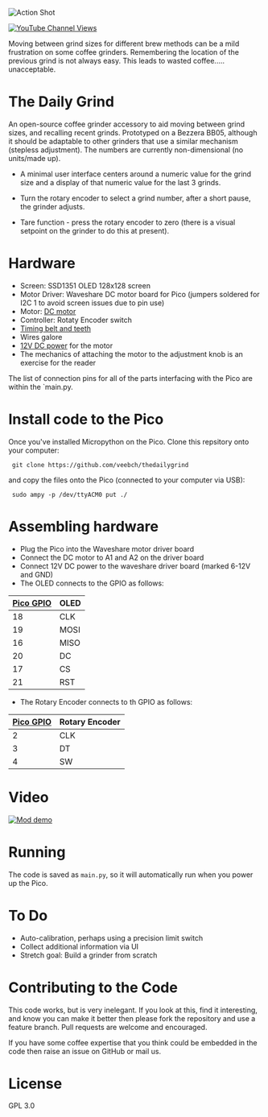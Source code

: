 ![Action Shot](/images/grindthumb.png)


[![YouTube Channel Views](https://img.shields.io/youtube/channel/views/UCz5BOU9J9pB_O0B8-rDjCWQ?label=YouTube&style=social)](https://www.youtube.com/channel/UCz5BOU9J9pB_O0B8-rDjCWQ)

Moving between grind sizes for different brew methods can be a mild frustration on some coffee grinders. Remembering the location of the previous grind is not always easy. This leads to wasted coffee..... unacceptable.

# The Daily Grind

An open-source coffee grinder accessory to aid moving between grind sizes, and recalling recent grinds. Prototyped on a Bezzera BB05, although it should be adaptable to other grinders that use a similar mechanism (stepless adjustment). The numbers are currently non-dimensional (no units/made up).

- A minimal user interface centers around a numeric value for the grind size and a display of that numeric value for the last 3 grinds. 

- Turn the rotary encoder to select a grind number, after a short pause, the grinder adjusts.

- Tare function - press the rotary encoder to zero (there is a visual setpoint on the grinder to do this at present). 

# Hardware

- Screen: SSD1351 OLED 128x128 screen
- Motor Driver: Waveshare DC motor board for Pico (jumpers soldered for I2C 1 to avoid screen issues due to pin use)
- Motor: [DC motor](https://www.amazon.de/gp/product/B0824V7YGT)
- Controller: Rotaty Encoder switch
- [Timing belt and teeth](https://www.amazon.de/gp/product/B09KGJXQ4N)
- Wires galore
- [12V DC power](https://www.amazon.de/gp/product/B001C6FVU0) for the motor
- The mechanics of attaching the motor to the adjustment knob is an exercise for the reader

The list of connection pins for all of the parts interfacing with the Pico are within the `main.py. 

# Install code to the Pico

Once you've installed Micropython on the Pico. Clone this repsitory onto your computer:

     git clone https://github.com/veebch/thedailygrind

and copy the files onto the Pico (connected to your computer via USB):

     sudo ampy -p /dev/ttyACM0 put ./
     
# Assembling hardware

- Plug the Pico into the Waveshare motor driver board
- Connect the DC motor to A1 and A2 on the driver board
- Connect 12V DC power to the waveshare driver board (marked 6-12V and GND)
- The OLED connects to the GPIO as follows:

| [Pico GPIO](https://www.elektronik-kompendium.de/sites/raspberry-pi/bilder/raspberry-pi-pico-gpio.png) | OLED |
|-----------|------|
|   18       | CLK  |
|   19       | MOSI  |
|   16       | MISO  |
|   20       | DC  |
|   17      | CS  |
|   21      | RST  |



- The Rotary Encoder connects to th GPIO as follows:

| [Pico GPIO](https://www.elektronik-kompendium.de/sites/raspberry-pi/bilder/raspberry-pi-pico-gpio.png) | Rotary Encoder |
|-----------|----------------|
|   2       | CLK            |
|   3       | DT             |
|   4       | SW             |

# Video

[![Mod demo](http://img.youtube.com/vi/1Q8QkiO5C2s/0.jpg)](http://www.youtube.com/watch?v=1Q8QkiO5C2s "Video Title")


# Running

The code is saved as `main.py`, so it will automatically run when you power up the Pico.

# To Do

- Auto-calibration, perhaps using a precision limit switch
- Collect additional information via UI
- Stretch goal: Build a grinder from scratch

# Contributing to the Code

This code works, but is very inelegant. If you look at this, find it interesting, and know you can make it better then please fork the repository and use a feature branch. Pull requests are welcome and encouraged.

If you have some coffee expertise that you think could be embedded in the code then raise an issue on GitHub or mail us.
 
# License 

GPL 3.0
